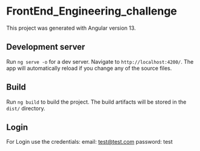 # FrontEnd_Engineering_challenge


This project was generated with Angular version 13.

## Development server

Run `ng serve -o` for a dev server. Navigate to `http://localhost:4200/`. The app will automatically reload if you change any of the source files.

## Build

Run `ng build` to build the project. The build artifacts will be stored in the `dist/` directory.


## Login
For Login use  the credentials:
email: test@test.com
password: test
